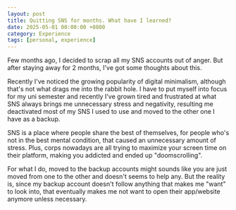```yaml
---
layout: post
title: Quitting SNS for months. What have I learned?
date: 2025-05-01 00:00:00 +0800
category: Experience
tags: [personal, experience]
---
```

Few months ago, I decided to scrap all my SNS accounts out of anger. But after staying away for 2 months, I've got some thoughts about this.

Recently I've noticed the growing popularity of digital minimalism, although that's not what drags me into the rabbit hole. I have to put myself into focus for my uni semester and recently I've grown tired and frustrated at what SNS always brings me unnecessary stress and negativity, resulting me deactivated most of my SNS I used to use and moved to the other one I have as a backup.

SNS is a place where people share the best of themselves, for people who's not in the best mental condition, that caused an unnecessary amount of stress. Plus, corps nowadays are all trying to maximize your screen time on their platform, making you addicted and ended up "doomscrolling".

For what I do, moved to the backup accounts might sounds like you are just moved from one to the other and doesn't seems to help any. But the reality is, since my backup account doesn't follow anything that makes me "want" to look into, that eventually makes me not want to open their app/website anymore unless necessary.